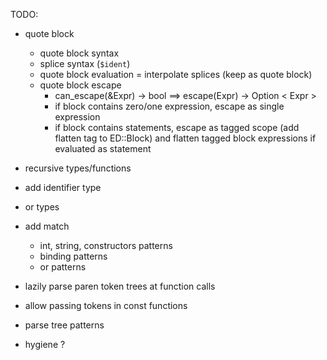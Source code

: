 TODO:
- quote block
    - quote block syntax
    - splice syntax (`$ident`)
    - quote block evaluation =
        interpolate splices
        (keep as quote block)
    - quote block escape
        - can_escape(&Expr) -> bool ==> escape(Expr) -> Option < Expr >
        - if block contains zero/one expression,
            escape as single expression
        - if block contains statements,
            escape as tagged scope
            (add flatten tag to ED::Block)
            and flatten tagged block expressions
            if evaluated as statement

- recursive types/functions
- add identifier type
- or types
- add match
    - int, string, constructors patterns
    - binding patterns
    - or patterns
- lazily parse paren token trees at function calls
- allow passing tokens in const functions
- parse tree patterns
- hygiene ?
